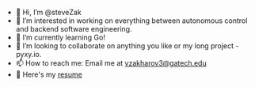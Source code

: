 - 👋 Hi, I’m @steveZak
- 👀 I’m interested in working on everything between autonomous control and backend software engineering.
- 🌱 I’m currently learning Go!
- 💞️ I’m looking to collaborate on anything you like or my long project - pyxy.io.
- 📫 How to reach me: Email me at vzakharov3@gatech.edu
- 📄 Here's my [resume](https://drive.google.com/file/d/1sAu_riIDbxOqIzm_FqR_HFcP5kY8ez60/view?usp=sharing)

<!---
steveZak/steveZak is a ✨ special ✨ repository because its `README.md` (this file) appears on your GitHub profile.
You can click the Preview link to take a look at your changes.
--->
